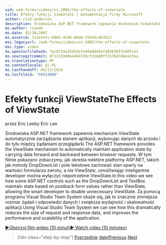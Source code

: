```yaml
---
uid: web-forms/videos/vs-2005/the-effects-of-viewstate
title: Efekty funkcji ViewState | Dokumentacja firmy Microsoft
author: rick-anderson
description: Środowiska ASP.NET framework zapewnia mechanizm ViewState automatycznie zarządzania stanem aplikacji, wykonując danych do przodu i do tyłu między wymagane przeglądarki...
ms.author: riande
ms.date: 02/26/2007
ms.assetid: 112e3efc-6865-4296-80a0-35910c4b3b12
msc.legacyurl: /web-forms/videos/vs-2005/the-effects-of-viewstate
msc.type: video
ms.openlocfilehash: 7ec8719a25452efed9a0d46afa05b36f3cb07ce1
ms.sourcegitcommit: 0f1119340e4464720cfd16d0ff15764746ea1fea
ms.translationtype: MT
ms.contentlocale: pl-PL
ms.lasthandoff: 04/17/2019
ms.locfileid: "59414806"
---
```

# <a name="the-effects-of-viewstate"></a><span data-ttu-id="0e0bb-103">Efekty funkcji ViewState</span><span class="sxs-lookup"><span data-stu-id="0e0bb-103">The Effects of ViewState</span></span>

<span data-ttu-id="0e0bb-104">przez Eric Lee</span><span class="sxs-lookup"><span data-stu-id="0e0bb-104">by Eric Lee</span></span>

<span data-ttu-id="0e0bb-105">Środowiska ASP.NET framework zapewnia mechanizm ViewState automatycznie zarządzania stanem aplikacji, wykonując danych do przodu i do tyłu między żądaniami przeglądarki.</span><span class="sxs-lookup"><span data-stu-id="0e0bb-105">The ASP.NET framework provides the ViewState mechanism to automatically maintain application state by carrying data forward and backward between browser requests.</span></span> <span data-ttu-id="0e0bb-106">W tym filmie pokazano zobaczymy, jak określa niektóre platformy ASP.NET, takich jak metody DropDownList i pole tekstowe zachować stan oparty na wartości formularza zwrotu, a nie ViewState, umożliwiając inteligentne developer można wyłączyć niepotrzebne ViewState.</span><span class="sxs-lookup"><span data-stu-id="0e0bb-106">In this video we see how some ASP.NET controls such as the DropDownList and TextBox maintain state based on postback form values rather than ViewState, allowing the smart developer to disable unnecessary ViewState.</span></span> <span data-ttu-id="0e0bb-107">Za pomocą programu Visual Studio Team System okaże się, jak to znacznie zmniejsza rozmiar żądań i odpowiedzi danych i zwiększa wydajność i skalowalność aplikacji.</span><span class="sxs-lookup"><span data-stu-id="0e0bb-107">Using Visual Studio Team System we can see how this dramatically reduces the size of request and response data, and improves the performance and scalability of the application.</span></span>

[<span data-ttu-id="0e0bb-108">&#9654;Obejrzyj film wideo (10 minut)</span><span class="sxs-lookup"><span data-stu-id="0e0bb-108">&#9654; Watch video (10 minutes)</span></span>](https://channel9.msdn.com/Blogs/ASP-NET-Site-Videos/the-effects-of-viewstate)

> [!div class="step-by-step"]
> <span data-ttu-id="0e0bb-109">[Poprzednie](using-the-load-test-agent.md)
> [dalej](how-do-i-integrate-defect-tracking-with-testing.md)</span><span class="sxs-lookup"><span data-stu-id="0e0bb-109">[Previous](using-the-load-test-agent.md)
[Next](how-do-i-integrate-defect-tracking-with-testing.md)</span></span>
